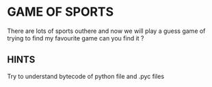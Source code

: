 # GAME OF SPORTS

There are lots of sports outhere and now we will play a guess game of trying to find my favourite game  can you find it ?

## HINTS

Try to understand bytecode of python file and .pyc files
